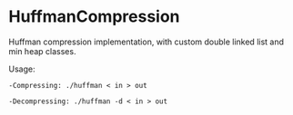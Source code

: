 HuffmanCompression
==================

Huffman compression implementation, with custom double linked list and min heap classes.

Usage:

	-Compressing: ./huffman < in > out

	-Decompressing: ./huffman -d < in > out
